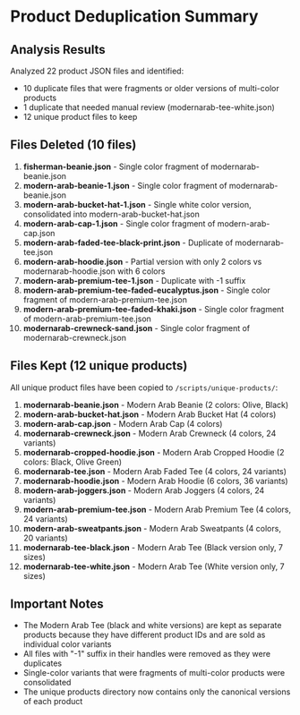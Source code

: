 # Product Deduplication Summary

## Analysis Results

Analyzed 22 product JSON files and identified:
- 10 duplicate files that were fragments or older versions of multi-color products
- 1 duplicate that needed manual review (modernarab-tee-white.json)
- 12 unique product files to keep

## Files Deleted (10 files)

1. **fisherman-beanie.json** - Single color fragment of modernarab-beanie.json
2. **modern-arab-beanie-1.json** - Single color fragment of modernarab-beanie.json
3. **modern-arab-bucket-hat-1.json** - Single white color version, consolidated into modern-arab-bucket-hat.json
4. **modern-arab-cap-1.json** - Single color fragment of modern-arab-cap.json
5. **modern-arab-faded-tee-black-print.json** - Duplicate of modernarab-tee.json
6. **modern-arab-hoodie.json** - Partial version with only 2 colors vs modernarab-hoodie.json with 6 colors
7. **modern-arab-premium-tee-1.json** - Duplicate with -1 suffix
8. **modern-arab-premium-tee-faded-eucalyptus.json** - Single color fragment of modern-arab-premium-tee.json
9. **modern-arab-premium-tee-faded-khaki.json** - Single color fragment of modern-arab-premium-tee.json
10. **modernarab-crewneck-sand.json** - Single color fragment of modernarab-crewneck.json

## Files Kept (12 unique products)

All unique product files have been copied to `/scripts/unique-products/`:

1. **modernarab-beanie.json** - Modern Arab Beanie (2 colors: Olive, Black)
2. **modern-arab-bucket-hat.json** - Modern Arab Bucket Hat (4 colors)
3. **modern-arab-cap.json** - Modern Arab Cap (4 colors)
4. **modernarab-crewneck.json** - Modern Arab Crewneck (4 colors, 24 variants)
5. **modernarab-cropped-hoodie.json** - Modern Arab Cropped Hoodie (2 colors: Black, Olive Green)
6. **modernarab-tee.json** - Modern Arab Faded Tee (4 colors, 24 variants)
7. **modernarab-hoodie.json** - Modern Arab Hoodie (6 colors, 36 variants)
8. **modern-arab-joggers.json** - Modern Arab Joggers (4 colors, 24 variants)
9. **modern-arab-premium-tee.json** - Modern Arab Premium Tee (4 colors, 24 variants)
10. **modern-arab-sweatpants.json** - Modern Arab Sweatpants (4 colors, 20 variants)
11. **modernarab-tee-black.json** - Modern Arab Tee (Black version only, 7 sizes)
12. **modernarab-tee-white.json** - Modern Arab Tee (White version only, 7 sizes)

## Important Notes

- The Modern Arab Tee (black and white versions) are kept as separate products because they have different product IDs and are sold as individual color variants
- All files with "-1" suffix in their handles were removed as they were duplicates
- Single-color variants that were fragments of multi-color products were consolidated
- The unique products directory now contains only the canonical versions of each product